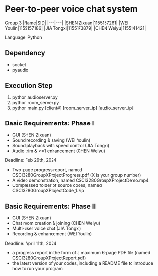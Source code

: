 # Peer-to-peer voice chat system

Group 3
|Name|SID|
|---|---|
|SHEN Zixuan|1155157261|
|WEI Youlin|1155157186|
|JIA Tongxi|1155173879|
|CHEN Weiyu|1155141421|

Language: Python

## Dependency
- socket
- pyaudio

## Execution Step
1. python audioserver.py
2. python room_server.py
3. python main.py [client#] [room_server_ip] [audio_server_ip]

## Basic Requirements: Phase I
* GUI (SHEN Zixuan)
* Sound recording & saving (WEI Youlin)
* Sound playback with speed control (JIA Tongxi)
* Audio trim & >=1 enhancement (CHEN Weiyu)

Deadline: Feb 29th, 2024
* Two-page progress report, named CSCI3280GroupXProjectProgress.pdf (X is your group number)
* A video demonstration, named CSCI3280GroupXProjectDemo.mp4
* Compressed folder of source codes, named CSCI3280GroupXProjectCode_1.zip

## Basic Requirements: Phase II
* GUI (SHEN Zixuan)
* Chat room creation & joining (CHEN Weiyu)
* Multi-user voice chat (JIA Tongxi)
* Recording & enhancement (WEI Youlin)

Deadline: April 11th, 2024
* a progress report in the form of a maximum 6-page PDF file (named CSCI3280GroupXProjectReport.pdf)
* the latest version of your codes, including a README file to introduce how to run your program

